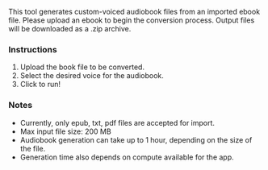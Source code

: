 This tool generates custom-voiced audiobook files from an imported ebook file. Please upload an ebook to begin the conversion process. Output files will be downloaded as a .zip archive.

### Instructions
1. Upload the book file to be converted.
2. Select the desired voice for the audiobook.
3. Click to run!


### Notes
- Currently, only epub, txt, pdf files are accepted for import.
- Max input file size: 200 MB
- Audiobook generation can take up to 1 hour, depending on the size of the file.
- Generation time also depends on compute available for the app.